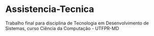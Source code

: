 # Assistencia-Tecnica
Trabalho final para disciplina de Tecnologia em Desenvolvimento de Sistemas, curso Ciência da Computação - UTFPR-MD
